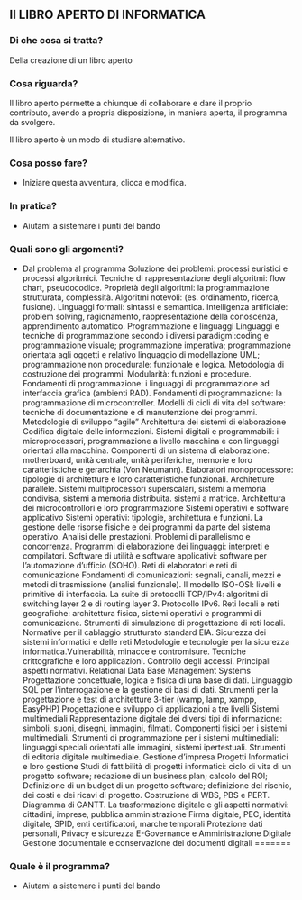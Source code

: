 ## Il LIBRO APERTO DI INFORMATICA

### Di che cosa si tratta?

Della creazione di un libro aperto
 
 ### Cosa riguarda?

Il libro aperto permette a chiunque di collaborare e dare il proprio contributo, avendo a propria disposizione, in maniera aperta, il programma da svolgere.</p>
Il libro aperto è un modo di studiare alternativo.
 
### Cosa posso fare?
 - Iniziare questa avventura, clicca e modifica.

### In pratica?
 - Aiutami a sistemare i punti del bando
 
### Quali sono gli argomenti?
 - Dal problema al programma
Soluzione dei problemi: processi euristici e processi algoritmici. Tecniche di rappresentazione degli algoritmi: flow chart, pseudocodice. Proprietà degli algoritmi: la programmazione strutturata, complessità. 
Algoritmi notevoli: (es. ordinamento, ricerca, fusione).
Linguaggi formali: sintassi e semantica.
Intelligenza artificiale: problem solving, ragionamento, rappresentazione della conoscenza, apprendimento automatico.
Programmazione e linguaggi
Linguaggi e tecniche di programmazione secondo i diversi paradigmi:coding e programmazione visuale;
programmazione imperativa;
programmazione orientata agli oggetti e relativo linguaggio di modellazione UML; programmazione non procedurale: funzionale e logica.
Metodologia di costruzione dei programmi. Modularità: funzioni e procedure.
Fondamenti di programmazione: i linguaggi di programmazione ad interfaccia grafica (ambienti RAD).
Fondamenti di programmazione: la programmazione di microcontroller.
Modelli di cicli di vita del software: tecniche di documentazione e di manutenzione dei programmi. Metodologie di sviluppo “agile”
Architettura dei sistemi di elaborazione
Codifica digitale delle informazioni.
Sistemi digitali e programmabili: i microprocessori, programmazione a livello macchina e con linguaggi orientati alla macchina.
Componenti di un sistema di elaborazione: motherboard, unità centrale, unità periferiche, memorie e loro caratteristiche e gerarchia (Von Neumann).
Elaboratori monoprocessore: tipologie di architetture e loro caratteristiche funzionali.
Architetture parallele. Sistemi multiprocessori superscalari, sistemi a memoria
condivisa, sistemi a memoria distribuita. sistemi a matrice.
Architettura dei microcontrollori e loro programmazione
Sistemi operativi e software applicativo
Sistemi operativi: tipologie, architettura e funzioni.
La gestione delle risorse fisiche e dei programmi da parte del sistema operativo. Analisi delle prestazioni.
Problemi di parallelismo e concorrenza.
Programmi di elaborazione dei linguaggi: interpreti e compilatori.
Software di utilità e software applicativi: software per l’automazione d’ufficio (SOHO).
Reti di elaboratori e reti di comunicazione
Fondamenti di comunicazioni: segnali, canali, mezzi e metodi di trasmissione (analisi funzionale).
Il modello ISO-OSI: livelli e primitive di interfaccia.
La suite di protocolli TCP/IPv4: algoritmi di switching layer 2 e di routing layer 3. Protocollo IPv6. Reti locali e reti geografiche: architettura fisica, sistemi operativi e programmi di comunicazione. Strumenti di simulazione di progettazione di reti locali.
Normative per il cablaggio strutturato standard EIA.
Sicurezza dei sistemi informatici e delle reti
Metodologie e tecnologie per la sicurezza informatica.Vulnerabilità, minacce e contromisure. Tecniche crittografiche e loro applicazioni. Controllo degli accessi.
Principali aspetti normativi.
Relational Data Base Management Systems Progettazione concettuale, logica e fisica di una base di dati.
Linguaggio SQL per l’interrogazione e la gestione di basi di dati.
Strumenti per la progettazione e test di architetture 3-tier (wamp, lamp, xampp, EasyPHP) Progettazione e sviluppo di applicazioni a tre livelli
Sistemi multimediali
Rappresentazione digitale dei diversi tipi di informazione: simboli, suoni, disegni, immagini, filmati.
Componenti fisici per i sistemi multimediali.
Strumenti di programmazione per i sistemi multimediali: linguaggi speciali orientati alle immagini, sistemi ipertestuali.
Strumenti di editoria digitale multimediale.
Gestione d’impresa Progetti Informatici e loro gestione
Studi di fattibilità di progetti informatici: ciclo di vita di un progetto software; redazione di un business plan; calcolo del ROI;
Definizione di un budget di un progetto software; definizione del rischio, dei costi e dei ricavi di progetto.
Costruzione di WBS, PBS e PERT.
Diagramma di GANTT.
La trasformazione digitale e gli aspetti normativi: cittadini, imprese, pubblica amministrazione
 Firma digitale, PEC, identità digitale, SPID, enti certificatori, marche temporali
Protezione dati personali, Privacy e sicurezza
E-Governance e Amministrazione Digitale
Gestione documentale e conservazione dei documenti digitali
=======

### Quale è il programma?
 - Aiutami a sistemare i punti del bando

